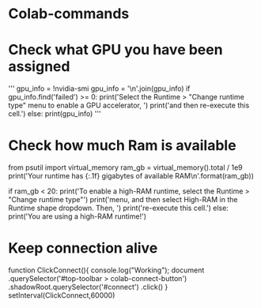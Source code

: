 # Colab-commands

# Check what GPU you have been assigned
'''
gpu_info = !nvidia-smi
gpu_info = '\n'.join(gpu_info)
if gpu_info.find('failed') >= 0:
  print('Select the Runtime > "Change runtime type" menu to enable a GPU accelerator, ')
  print('and then re-execute this cell.')
else:
  print(gpu_info)
'''
  
# Check how much Ram is available
from psutil import virtual_memory
ram_gb = virtual_memory().total / 1e9
print('Your runtime has {:.1f} gigabytes of available RAM\n'.format(ram_gb))

if ram_gb < 20:
  print('To enable a high-RAM runtime, select the Runtime > "Change runtime type"')
  print('menu, and then select High-RAM in the Runtime shape dropdown. Then, ')
  print('re-execute this cell.')
else:
  print('You are using a high-RAM runtime!')
  
# Keep connection alive
function ClickConnect(){
console.log("Working"); 
document
  .querySelector('#top-toolbar > colab-connect-button')
  .shadowRoot.querySelector('#connect')
  .click() 
}
setInterval(ClickConnect,60000)

